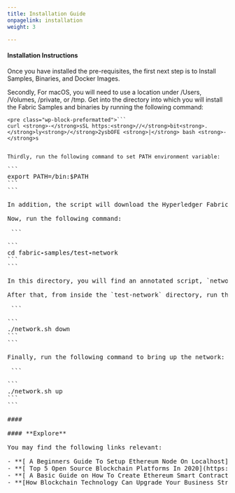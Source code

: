 ```yaml
---
title: Installation Guide
onpagelink: installation
weight: 3

---
```


#### **Installation Instructions**

Once you have installed the pre-requisites, the first next step is to Install Samples, Binaries, and Docker Images.

Secondly, For macOS, you will need to use a location under /Users, /Volumes, /private, or /tmp. Get into the directory into which you will install the Fabric Samples and binaries by running the following command:

 ```
<pre class="wp-block-preformatted">```
curl <strong>-</strong>sSL https:<strong>//</strong>bit<strong>.</strong>ly<strong>/</strong>2ysbOFE <strong>|</strong> bash <strong>-</strong>s
```
```

Thirdly, run the following command to set PATH environment variable:

 ```
<pre class="wp-block-preformatted">```
export PATH=<path to download location>/bin:$PATH
```
```

In addition, the script will download the Hyperledger Fabric docker images from [Docker Hub](https://hub.docker.com/u/hyperledger/) into your local Docker registry and tag them as ‘latest’.

Now, run the following command:

 ```
<pre class="wp-block-preformatted">```
cd fabric<strong>-</strong>samples<strong>/</strong>test<strong>-</strong>network
```
```

In this directory, you will find an annotated script, `network.sh`, that stands up a Fabric network using the Docker images on your local machine.

After that, from inside the `test-network` directory, run the following command to remove any containers or artifacts from any previous runs:

 ```
<pre class="wp-block-preformatted block-editor-block-list__block wp-block is-selected rich-text block-editor-rich-text__editable is-hovered wp-block" contenteditable="true" data-block="f4ee55e2-fbd8-44b4-a850-7bff9bb0e968" data-title="Preformatted" data-type="core/preformatted" id="block-f4ee55e2-fbd8-44b4-a850-7bff9bb0e968" spellcheck="false" tabindex="0">```
./network.sh down
```
```

Finally, run the following command to bring up the network:

 ```
<pre class="wp-block-preformatted block-editor-block-list__block wp-block is-selected rich-text block-editor-rich-text__editable is-hovered wp-block" contenteditable="true" data-block="2229fbca-fd75-4a6b-9e23-bcb5f05f1f7f" data-title="Preformatted" data-type="core/preformatted" id="block-2229fbca-fd75-4a6b-9e23-bcb5f05f1f7f" tabindex="0">```
./network.sh up
```
```

####  

#### **Explore**

You may find the following links relevant:

- **[ A Beginners Guide To Setup Ethereum Node On Localhost](https://blog.containerize.com/2020/12/23/a-beginners-guide-to-setup-ethereum-node-on-localhost/)**
- **[ Top 5 Open Source Blockchain Platforms In 2020](https://blog.containerize.com/2020/12/11/top-5-open-source-blockchain-platforms-in-2020/)**
- **[ A Basic Guide on How To Create Ethereum Smart Contract](https://blog.containerize.com/2020/12/01/a-basic-guide-on-how-to-create-ethereum-smart-contract/)**
- **[How Blockchain Technology Can Upgrade Your Business Strategy](https://blog.containerize.com/2020/11/27/how-blockchain-technology-can-upgrade-your-business-strategy/)**
 